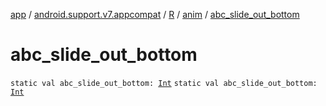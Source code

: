 [app](../../../index.md) / [android.support.v7.appcompat](../../index.md) / [R](../index.md) / [anim](index.md) / [abc_slide_out_bottom](.)

# abc_slide_out_bottom

`static val abc_slide_out_bottom: `[`Int`](https://kotlinlang.org/api/latest/jvm/stdlib/kotlin/-int/index.html)
`static val abc_slide_out_bottom: `[`Int`](https://kotlinlang.org/api/latest/jvm/stdlib/kotlin/-int/index.html)